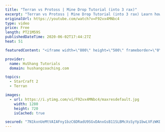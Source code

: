 ```yaml
---
title: "Terran vs Protoss | Mine Drop Tutorial (into 3 rax)"
excerpt: "Terran vs Protoss | Mine Drop Tutorial (into 3 rax) Learn how to start dominating Protoss players with one of the most standard builds in TvP. In this guide you'll learn how to begin with a mine drop to put on some pressure with the possibility of dealing game ending damage and then transition into a"
originalUrl: https://youtube.com/watch?v=F92vx4MNbc4
type: video
price: Free
length: PT21M59S
publishedDateTime: 2020-06-02T17:44:27Z
heat: 51

featuredContent: "<iframe width=\"800\" height=\"500\" frameborder=\"0\" src=\"https://www.youtube.com/embed/F92vx4MNbc4\" allow=\"accelerometer; autoplay; encrypted-media; gyroscope; picture-in-picture\" allowfullscreen></iframe>"

provider:
  name: HuShang Tutorials
  domain: hushangcoaching.com

topics:
  - StarCraft 2
  - Terran

images:
  - url: https://i.ytimg.com/vi/F92vx4MNbc4/maxresdefault.jpg
    width: 1280
    height: 720
    isCached: true

secured: "7N1kxnUeMtVAIAFny1bzC6DRadU9SGvDAnxGsB11SLBMcXsSyYp1bwLVFzWKDIO9usv1AZj5qi+l3pUG6d3WdwUhaRFijj5go7n9t5j+e1EHqdKs7grjXvTfi7QdI6cvTUWqhm/Ntsj+QUYJetLcKHV4oXmAPZsso/VqvlUg3r8jYkyAas8QCH1rxm+o9t5etLiBKVL7QN7XbNLXi7HjTEk1SW1cZGIdA/u6SiiEeWy+YmPpfSUne02QmYPIZyHYvhiHQKgvRD4+TRaHknttTQ3kTbkjdm5W0ZPolm/fhF7F6ZfKdsVwpUkdSWwWr1GRp2+uNh4XIMlsyGduZqTC86C0X+dQhlxSFSfpNAZGMC9CpGO9vXwm50W0sUL+jUkpCqdrk3MEyyddYsKIFlnRh+gW+Xd8m9S3o42aDgaR7yw=;LKRzF7C3S/f1FrsPaSmjdA=="
---
```


